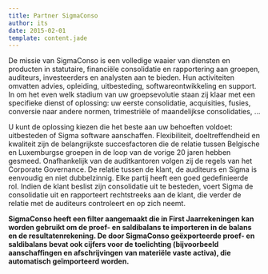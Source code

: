 ```yaml
---
title: Partner SigmaConso
author: its
date: 2015-02-01
template: content.jade
---
```



De missie van SigmaConso is een volledige waaier van diensten en producten in statutaire, financiële consolidatie en rapportering aan groepen, auditeurs, investeerders en analysten aan te bieden. Hun activiteiten omvatten advies, opleiding, uitbesteding, softwareontwikkeling en support. In om het even welk stadium van uw groepsevolutie staan zij klaar met een specifieke dienst of oplossing: uw eerste consolidatie, acquisities, fusies, conversie naar andere normen, trimestriële of maandelijkse consolidaties, ...

U kunt de oplossing kiezen die het beste aan uw behoeften voldoet: uitbesteden of Sigma software aanschaffen. Flexibiliteit, doeltreffendheid en kwaliteit zijn de belangrijkste succesfactoren die de relatie tussen Belgische en Luxemburgse groepen in de loop van de vorige 20 jaren hebben gesmeed. Onafhankelijk van de auditkantoren volgen zij de regels van het Corporate Governance. De relatie tussen de klant, de auditeurs en Sigma is eenvoudig en niet dubbelzinnig. Elke partij heeft een goed gedefinieerde rol. Indien de klant beslist zijn consolidatie uit te besteden, voert Sigma de consolidatie uit en rapporteert rechtstreeks aan de klant, die verder de relatie met de auditeurs controleert en op zich neemt.

**SigmaConso heeft een filter aangemaakt die in First Jaarrekeningen kan worden gebruikt om de proef- en saldibalans te importeren in de balans en de resultatenrekening. De door SigmaConso geëxporteerde proef- en saldibalans bevat ook cijfers voor de toelichting (bijvoorbeeld aanschaffingen en afschrijvingen van materiële vaste activa), die automatisch geïmporteerd worden.**

